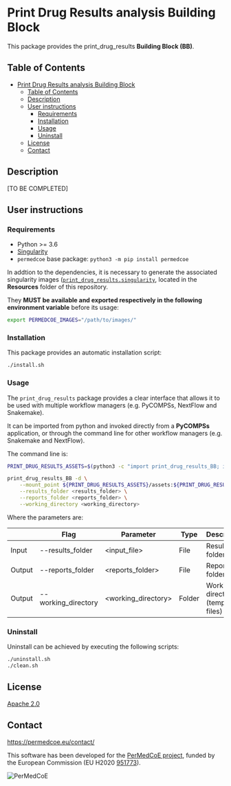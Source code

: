 # Print Drug Results analysis Building Block

This package provides the print_drug_results **Building Block (BB)**.

## Table of Contents

- [Print Drug Results analysis Building Block](#print-drug-results-analysis-building-block)
  - [Table of Contents](#table-of-contents)
  - [Description](#description)
  - [User instructions](#user-instructions)
    - [Requirements](#requirements)
    - [Installation](#installation)
    - [Usage](#usage)
    - [Uninstall](#uninstall)
  - [License](#license)
  - [Contact](#contact)

## Description

[TO BE COMPLETED]

## User instructions

### Requirements

- Python >= 3.6
- [Singularity](https://singularity.lbl.gov/docs-installation)
- `permedcoe` base package: `python3 -m pip install permedcoe`

In addtion to the dependencies, it is necessary to generate the associated
singularity images ([`print_drug_results.singularity`](../Resources/images/print_drug_results.singularity),
located in the **Resources** folder of this repository.

They **MUST be available and exported respectively in the following environment variable**
before its usage:

```bash
export PERMEDCOE_IMAGES="/path/to/images/"
```

### Installation

This package provides an automatic installation script:

```bash
./install.sh
```

### Usage

The `print_drug_results` package provides a clear interface that allows
it to be used with multiple workflow managers (e.g. PyCOMPSs, NextFlow and
Snakemake).

It can be imported from python and invoked directly from a **PyCOMPSs**
application, or through the command line for other workflow managers
(e.g. Snakemake and NextFlow).

The command line is:

```bash
PRINT_DRUG_RESULTS_ASSETS=$(python3 -c "import print_drug_results_BB; import os; print(os.path.dirname(print_drug_results_BB.__file__))")

print_drug_results_BB -d \
    --mount_point ${PRINT_DRUG_RESULTS_ASSETS}/assets:${PRINT_DRUG_RESULTS_ASSETS}/assets,<working_directory>:<working_directory> \
    --results_folder <results_folder> \
    --reports_folder <reports_folder> \
    --working_directory <working_directory>
```

Where the parameters are:

|        | Flag                | Parameter            | Type   | Description                         |
|--------|---------------------|----------------------|--------|-------------------------------------|
| Input  | --results_folder    | \<input_file>        | File   | Results folder                      |
| Output | --reports_folder    | \<reports_folder>    | File   | Reports folder                      |
| Output | --working_directory | \<working_directory> | Folder | Working directory (temporary files) |

### Uninstall

Uninstall can be achieved by executing the following scripts:

```bash
./uninstall.sh
./clean.sh
```

## License

[Apache 2.0](https://www.apache.org/licenses/LICENSE-2.0)

## Contact

<https://permedcoe.eu/contact/>

This software has been developed for the [PerMedCoE project](https://permedcoe.eu/), funded by the European Commission (EU H2020 [951773](https://cordis.europa.eu/project/id/951773)).

![](https://permedcoe.eu/wp-content/uploads/2020/11/logo_1.png "PerMedCoE")
